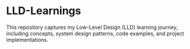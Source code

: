 # LLD-Learnings
This repository captures my Low-Level Design (LLD) learning journey, including concepts, system design patterns, code examples, and project implementations.
